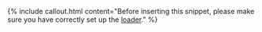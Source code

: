 {% include callout.html content="Before inserting this snippet, please make sure you have correctly set up the [loader](snippet_loader.html)." %}